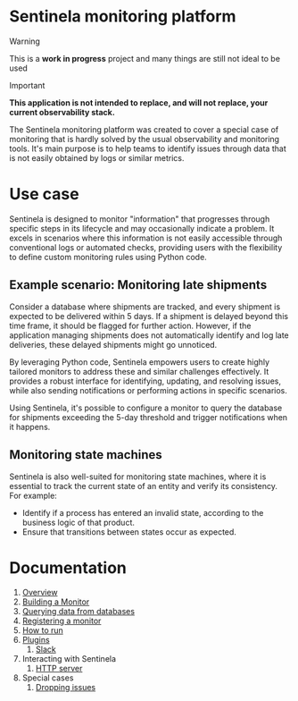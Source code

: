 # Sentinela monitoring platform
> [!WARNING]
> This is a **work in progress** project and many things are still not ideal to be used

> [!IMPORTANT]
> **This application is not intended to replace, and will not replace, your current observability stack.**

The Sentinela monitoring platform was created to cover a special case of monitoring that is hardly solved by the usual observability and monitoring tools. It's main purpose is to help teams to identify issues through data that is not easily obtained by logs or similar metrics.

# Use case
Sentinela is designed to monitor "information" that progresses through specific steps in its lifecycle and may occasionally indicate a problem. It excels in scenarios where this information is not easily accessible through conventional logs or automated checks, providing users with the flexibility to define custom monitoring rules using Python code.

## Example scenario: Monitoring late shipments
Consider a database where shipments are tracked, and every shipment is expected to be delivered within 5 days. If a shipment is delayed beyond this time frame, it should be flagged for further action. However, if the application managing shipments does not automatically identify and log late deliveries, these delayed shipments might go unnoticed.

By leveraging Python code, Sentinela empowers users to create highly tailored monitors to address these and similar challenges effectively. It provides a robust interface for identifying, updating, and resolving issues, while also sending notifications or performing actions in specific scenarios.

Using Sentinela, it's possible to configure a monitor to query the database for shipments exceeding the 5-day threshold and trigger notifications when it happens.

## Monitoring state machines
Sentinela is also well-suited for monitoring state machines, where it is essential to track the current state of an entity and verify its consistency. For example:
- Identify if a process has entered an invalid state, according to the business logic of that product.
- Ensure that transitions between states occur as expected.

# Documentation
1. [Overview](./docs/overview.md)
2. [Building a Monitor](./docs/monitor.md)
3. [Querying data from databases](./docs/querying.md)
4. [Registering a monitor](./docs/monitor_registering.md)
5. [How to run](./docs/how_to_run.md)
6. [Plugins](./docs/plugins.md)
    1. [Slack](./docs/plugin_slack.md)
7. Interacting with Sentinela
    1. [HTTP server](./docs/http_server.md)
8. Special cases
    1. [Dropping issues](./docs/dropping_issues.md)

